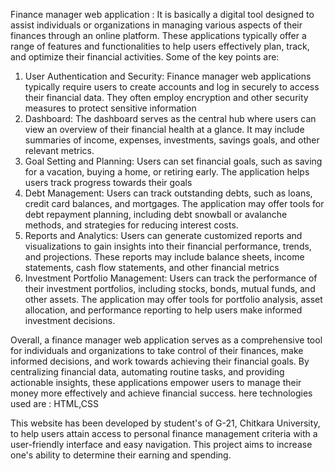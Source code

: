 Finance manager web application : It is basically a digital tool designed to assist individuals or organizations in managing various aspects of their finances through an online platform.
These applications typically offer a range of features and functionalities to help users effectively plan, track, and optimize their financial activities. Some of the key points are:

1. User Authentication and Security: Finance manager web applications typically require users to create accounts and log in securely to access their financial data. They often employ encryption and other security measures to protect sensitive information
2. Dashboard: The dashboard serves as the central hub where users can view an overview of their financial health at a glance. It may include summaries of income, expenses, investments, savings goals, and other relevant metrics.
3. Goal Setting and Planning: Users can set financial goals, such as saving for a vacation, buying a home, or retiring early. The application helps users track progress towards their goals
4. Debt Management: Users can track outstanding debts, such as loans, credit card balances, and mortgages. The application may offer tools for debt repayment planning, including debt snowball or avalanche methods, and strategies for reducing interest costs.
5. Reports and Analytics: Users can generate customized reports and visualizations to gain insights into their financial performance, trends, and projections. These reports may include balance sheets, income statements, cash flow statements, and other financial metrics
6. Investment Portfolio Management: Users can track the performance of their investment portfolios, including stocks, bonds, mutual funds, and other assets. The application may offer tools for portfolio analysis, asset allocation, and performance reporting to help users make informed investment decisions.


Overall, a finance manager web application serves as a comprehensive tool for individuals and organizations to take control of their finances, make informed decisions, and work towards achieving their financial goals. By centralizing financial data, automating routine tasks,
and providing actionable insights, these applications empower users to manage their money more effectively and achieve financial success. here technologies used are : HTML,CSS

This website has been developed by  student's of G-21, Chitkara University,  to help users attain access to personal finance management criteria with a user-friendly interface and easy navigation.
This project aims to increase one's ability to determine their earning and spending.


